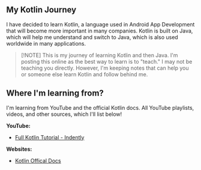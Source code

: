 ## My Kotlin Journey
I have decided to learn Kotlin, a language used in Android App Development that will become more important in many companies. Kotlin is built on Java, which will help me understand and switch to Java, which is also used worldwide in many applications.

>  [!NOTE]
> This is my journey of learning Kotlin and then Java. I'm posting this online as the best way to learn is to "teach." I may not be teaching you directly. However, I'm keeping notes that can help you or someone else learn Kotlin and follow behind me. 

## Where I'm learning from?
I'm learning from YouTube and the official Kotlin docs. All YouTube playlists, videos, and other sources, which I'll list below!

**YouTube:**
- [Full Kotlin Tutorial - Indently](https://www.youtube.com/playlist?list=PL4KX3oEgJcfdjrEV4wyPChT5A9GDJIoRh)

**Websites:**
- [Kotlin Offical Docs](https://kotlinlang.org/docs/kotlin-tour-hello-world.html)
